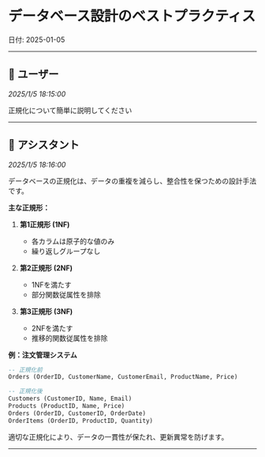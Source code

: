 # データベース設計のベストプラクティス

日付: 2025-01-05

---

## 👤 ユーザー
*2025/1/5 18:15:00*

正規化について簡単に説明してください

---

## 🤖 アシスタント
*2025/1/5 18:16:00*

データベースの正規化は、データの重複を減らし、整合性を保つための設計手法です。

**主な正規形：**

1. **第1正規形 (1NF)**
   - 各カラムは原子的な値のみ
   - 繰り返しグループなし

2. **第2正規形 (2NF)**
   - 1NFを満たす
   - 部分関数従属性を排除

3. **第3正規形 (3NF)**
   - 2NFを満たす
   - 推移的関数従属性を排除

**例：注文管理システム**
```sql
-- 正規化前
Orders (OrderID, CustomerName, CustomerEmail, ProductName, Price)

-- 正規化後
Customers (CustomerID, Name, Email)
Products (ProductID, Name, Price)
Orders (OrderID, CustomerID, OrderDate)
OrderItems (OrderID, ProductID, Quantity)
```

適切な正規化により、データの一貫性が保たれ、更新異常を防げます。

---
